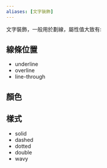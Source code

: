 ```yaml
---
aliases: [文字裝飾]
---
```

文字裝飾，一般用於劃線，屬性值大致有:

## 線條位置
- underline
- overline
- line-through
## 顏色
## 樣式
- solid
- dashed
- dotted
- double
- wavy